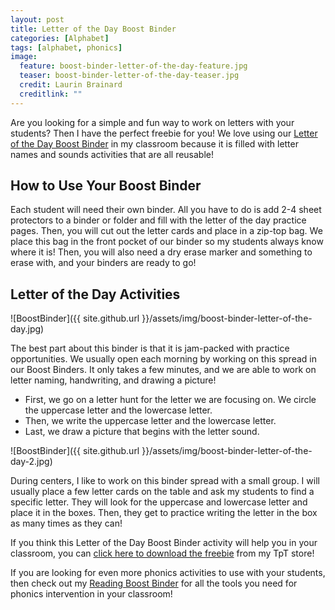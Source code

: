 ```yaml
---
layout: post
title: Letter of the Day Boost Binder
categories: [Alphabet]
tags: [alphabet, phonics]
image:
  feature: boost-binder-letter-of-the-day-feature.jpg
  teaser: boost-binder-letter-of-the-day-teaser.jpg
  credit: Laurin Brainard
  creditlink: ""
---
```

Are you looking for a simple and fun way to work on letters with your students? Then I have the perfect freebie for you! We love using our [Letter of the Day Boost Binder](https://www.teacherspayteachers.com/Product/Letter-of-the-Day-Activity-Reading-Boost-Binder-FREEBIE-7067735?st=dc311d8442f7acf6e8428562b3bbc884) in my classroom because it is filled with letter names and sounds activities that are all reusable! 

## How to Use Your Boost Binder

Each student will need their own binder. All you have to do is add 2-4 sheet protectors to a binder or folder and fill with the letter of the day practice pages. Then, you will cut out the letter cards and place in a zip-top bag. We place this bag in the front pocket of our binder so my students always know where it is! Then, you will also need a dry erase marker and something to erase with, and your binders are ready to go!

<script type="text/javascript">
amzn_assoc_placement = "adunit0";
amzn_assoc_tracking_id = "theprimarybra-20";
amzn_assoc_ad_mode = "manual";
amzn_assoc_ad_type = "smart";
amzn_assoc_marketplace = "amazon";
amzn_assoc_region = "US";
amzn_assoc_linkid = "b26703d8e1680eeaad2cc4ee3ff8b99f";
amzn_assoc_asins = "B000066OP7,B07R8D1RHS,B00I8OBAOU,B08BQMD5RC";
amzn_assoc_title = "Boost Binder Materials";
amzn_assoc_search_bar = "true";
</script>
<script src="//z-na.amazon-adsystem.com/widgets/onejs?MarketPlace=US"></script>

## Letter of the Day Activities

![BoostBinder]({{ site.github.url }}/assets/img/boost-binder-letter-of-the-day.jpg)

The best part about this binder is that it is jam-packed with practice opportunities. We usually open each morning by working on this spread in our Boost Binders. It only takes a few minutes, and we are able to work on letter naming, handwriting, and drawing a picture!
- First, we go on a letter hunt for the letter we are focusing on. We circle the uppercase letter and the lowercase letter.
- Then, we write the uppercase letter and the lowercase letter.
- Last, we draw a picture that begins with the letter sound.

![BoostBinder]({{ site.github.url }}/assets/img/boost-binder-letter-of-the-day-2.jpg)

During centers, I like to work on this binder spread with a small group. I will usually place a few letter cards on the table and ask my students to find a specific letter. They will look for the uppercase and lowercase letter and place it in the boxes. Then, they get to practice writing the letter in the box as many times as they can!

If you think this Letter of the Day Boost Binder activity will help you in your classroom, you can [click here to download the freebie](https://www.teacherspayteachers.com/Product/Letter-of-the-Day-Activity-Reading-Boost-Binder-FREEBIE-7067735?st=dc311d8442f7acf6e8428562b3bbc884) from my TpT store! 

If you are looking for even more phonics activities to use with your students, then check out my [Reading Boost Binder](https://www.teacherspayteachers.com/Product/Reading-Intervention-Binder-Small-Group-Phonics-Activities-7067708) for all the tools you need for phonics intervention in your classroom!